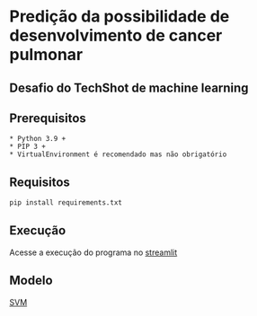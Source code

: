 # Predição da possibilidade de desenvolvimento de cancer pulmonar
## Desafio do TechShot de machine learning

## Prerequisitos
    * Python 3.9 +
    * PIP 3 +
    * VirtualEnvironment é recomendado mas não obrigatório

## Requisitos
```bash
pip install requirements.txt
```

## Execução
Acesse a execução do programa no [streamlit](https://thegabrielsn-techshot-lung-cancer-prediction-appmain-twptge.streamlit.app/)

## Modelo
[SVM](https://github.com/TheGabrielSN/techshot_lung_cancer_prediction/tree/main/models)